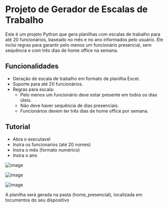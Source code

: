 # Projeto de Gerador de Escalas de Trabalho

Este é um projeto Python que gera planilhas com escalas de trabalho para até 20 funcionários, baseado no mês e no ano informados pelo usuário. Ele inclui regras para garantir pelo menos um funcionário presencial, sem sequência e com três dias de home office na semana.

## Funcionalidades

- Geração de escala de trabalho em formato de planilha Excel.
- Suporte para até 20 funcionários.
- Regras para escala: 
  - Pelo menos um funcionário deve estar presente em todos os dias úteis.
  - Não deve haver sequência de dias presenciais.
  - Funcionários devem ter três dias de home office por semana.

## Tutorial

- Abra o executavel
- Insira os funcionarios (até 20 nomes)
- Insira o mês (formato numérico)
- Insira o ano

![image](https://github.com/jhonatavenancio/escala_trabalho_python_exe/assets/163940459/f08f1198-dcaf-4800-ba21-a98c9ebf96b7)

![image](https://github.com/jhonatavenancio/escala_trabalho_python_exe/assets/163940459/5d04d18f-9e64-4aa3-82c4-ae0fda605fc2)

![image](https://github.com/jhonatavenancio/escala_trabalho_python_exe/assets/163940459/27e8a865-7f2f-487c-a3e0-9ddba5b6abb7)


  A planilha será gerada na pasta (home_presencial), localizada em tocumentos do seu dispositivo
